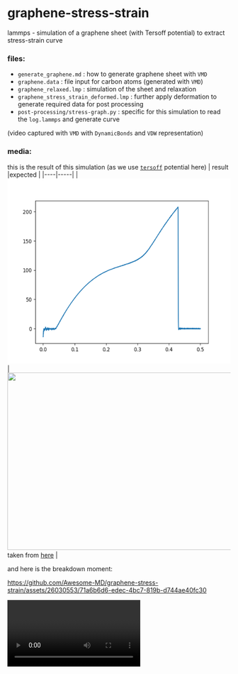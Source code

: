 # graphene-stress-strain
lammps - simulation of a graphene sheet (with Tersoff potential) to extract stress-strain curve

### files:
* `generate_graphene.md` : how to generate graphene sheet with `VMD`
* `graphene.data` : file input for carbon atoms (generated with `VMD`)
* `graphene_relaxed.lmp` : simulation of the sheet and relaxation
* `graphene_stress_strain_deformed.lmp` : further apply deformation to generate required data for post processing
* `post-processing/stress-graph.py` : specific for this simulation to read the `log.lammps` and generate curve

(video captured with `VMD` with `DynamicBonds` and `VDW` representation)

### media:
this is the result of this simulation (as we use [`tersoff`](https://docs.lammps.org/pair_tersoff.html) potential here)
| result |expected |
|----|-----|
| <img src="media/Figure_1.png" alt="sress-strain-curve" width="600" height="418"/> | <img src="https://github.com/Awesome-MD/graphene-stress-strain/assets/26030553/6fa9c106-3177-4fdd-a750-8024e6e0c5f9" width="600" height="400"/>  taken from [here](https://journals.sagepub.com/doi/full/10.1177/18479804221110023) |


and here is the breakdown moment:

https://github.com/Awesome-MD/graphene-stress-strain/assets/26030553/71a6b6d6-edec-4bc7-819b-d744ae40fc30

<video src="media/simplescreenrecorder-2023-10-06_02.09.21.mp4" controls>
